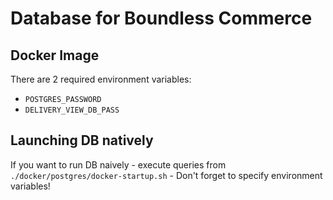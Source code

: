 # Database for Boundless Commerce

## Docker Image

There are 2 required environment variables:

- `POSTGRES_PASSWORD`
- `DELIVERY_VIEW_DB_PASS`

## Launching DB natively

If you want to run DB naively - execute queries from `./docker/postgres/docker-startup.sh` - Don't forget to specify 
environment variables!

